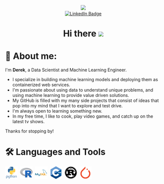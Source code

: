 <div id="header" align="center">
  <img src="https://media.giphy.com/media/qgQUggAC3Pfv687qPC/giphy.gif" width="200"/>
</div>

<div id="badges" align="center">
  <a href="https://www.linkedin.com/in/derekntnguyen/">
    <img src="https://img.shields.io/badge/LinkedIn-blue?style=for-the-badge&logo=linkedin&logoColor=white" alt="LinkedIn Badge"/>
  </a>
</div>

<h1 align="center">
  Hi there
  <img src="https://media.giphy.com/media/hvRJCLFzcasrR4ia7z/giphy.gif" width="30px"/>
</h1>

# :book: About me:

I'm **Derek**, a Data Scientist and Machine Learning Engineer. 

- I specialize in building machine learning models and deploying them as containerized web services.
- I'm passionate about using data to understand unique problems, and using machine learning to provide value driven solutions. 
- My GitHub is filled with my many side projects that consist of ideas that pop into my mind that I want to explore and test drive.
- I'm always open to learning something new.
- In my free time, I like to cook, play video games, and catch up on the latest tv shows.

Thanks for stopping by!

# :hammer_and_wrench: Languages and Tools
<div>
  <img src="https://github.com/devicons/devicon/blob/master/icons/python/python-original-wordmark.svg" title="Python" alt="Python" width="40" height="40"/>&nbsp;
  <img src="https://github.com/devicons/devicon/blob/master/icons/r/r-original.svg" title="r" alt="r" width="40" height="40"/>&nbsp;
  <img src="https://github.com/devicons/devicon/blob/master/icons/mysql/mysql-original-wordmark.svg" title="MySQL"  alt="MySQL" width="40" height="40"/>&nbsp;
  <img src="https://github.com/devicons/devicon/blob/master/icons/cplusplus/cplusplus-original.svg" title="cplusplus"  alt="cplusplus" width="40" height="40"/>&nbsp;
  <img src="https://github.com/devicons/devicon/blob/master/icons/rust/rust-plain.svg" title="rust" alt="rust" width="40" height="40"/>&nbsp;
  <img src="https://github.com/devicons/devicon/blob/master/icons/pytorch/pytorch-original.svg" title="pytorch" alt="pytorch" width="40" height="40"/>&nbsp;
</div>
